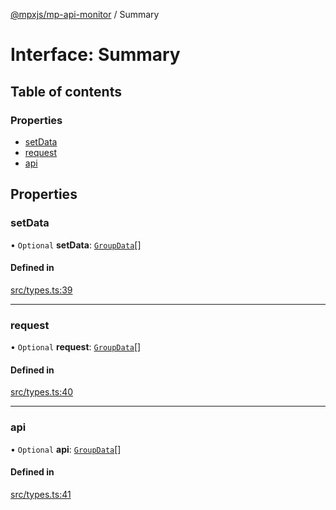 [@mpxjs/mp-api-monitor](../index.md) / Summary

# Interface: Summary

## Table of contents

### Properties

- [setData](Summary.md#setdata)
- [request](Summary.md#request)
- [api](Summary.md#api)

## Properties

### setData

• `Optional` **setData**: [`GroupData`](GroupData.md)[]

#### Defined in

[src/types.ts:39](https://github.com/mpx-ecology/mp-api-monitor/blob/master/src/types.ts#L39)

___

### request

• `Optional` **request**: [`GroupData`](GroupData.md)[]

#### Defined in

[src/types.ts:40](https://github.com/mpx-ecology/mp-api-monitor/blob/master/src/types.ts#L40)

___

### api

• `Optional` **api**: [`GroupData`](GroupData.md)[]

#### Defined in

[src/types.ts:41](https://github.com/mpx-ecology/mp-api-monitor/blob/master/src/types.ts#L41)

